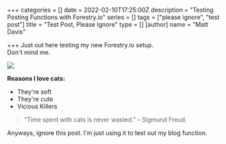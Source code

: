 +++
categories = []
date = 2022-02-10T17:25:00Z
description = "Testing Posting Functions with Forestry.io"
series = []
tags = ["please ignore", "test post"]
title = "Test Post, Please Ignore"
type = []
[author]
name = "Matt Davis"

+++
Just out here testing my new Forestry.io setup.  
Don't mind me.

![](/uploads/_111434467_gettyimages-1143489763.jpg)

**Reasons I love cats:**

* They're soft
* They're cute
* Vicious Killers

> “Time spent with cats is never wasted.” – Sigmund Freud.

Anyways, ignore this post. I'm just using it to test out my blog function.